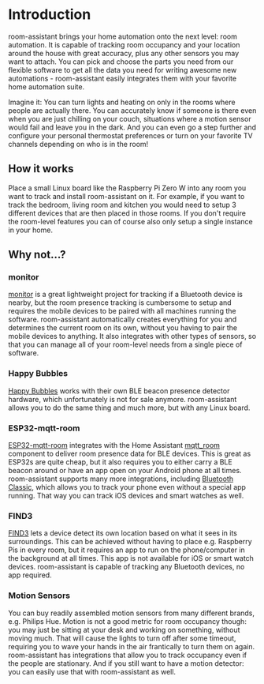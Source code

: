 # Introduction

room-assistant brings your home automation onto the next level: room automation.
It is capable of tracking room occupancy and your location around the house with great accuracy, plus any other sensors you may want to attach.
You can pick and choose the parts you need from our flexible software to get all the data you need for writing awesome new automations - room-assistant easily integrates them with your favorite home automation suite.

Imagine it: You can turn lights and heating on only in the rooms where people are actually there.
You can accurately know if someone is there even when you are just chilling on your couch, situations where a motion sensor would fail and leave you in the dark.
And you can even go a step further and configure your personal thermostat preferences or turn on your favorite TV channels depending on who is in the room!

## How it works

Place a small Linux board like the Raspberry Pi Zero W into any room you want to track and install room-assistant on it.
For example, if you want to track the bedroom, living room and kitchen you would need to setup 3 different devices that are then placed in those rooms.
If you don't require the room-level features you can of course also only setup a single instance in your home.

## Why not...?

### monitor

[monitor](https://github.com/andrewjfreyer/monitor) is a great lightweight project for tracking if a Bluetooth device is nearby, but the room presence tracking is cumbersome to setup and requires the mobile devices to be paired with all machines running the software. room-assistant automatically creates everything for you and determines the current room on its own, without you having to pair the mobile devices to anything. It also integrates with other types of sensors, so that you can manage all of your room-level needs from a single piece of software.

### Happy Bubbles

[Happy Bubbles](https://www.happybubbles.tech) works with their own BLE beacon presence detector hardware, which unfortunately is not for sale anymore. room-assistant allows you to do the same thing and much more, but with any Linux board.

### ESP32-mqtt-room

[ESP32-mqtt-room](https://jptrsn.github.io/ESP32-mqtt-room/) integrates with the Home Assistant [mqtt_room](https://www.home-assistant.io/integrations/mqtt_room/) component to deliver room presence data for BLE devices. This is great as ESP32s are quite cheap, but it also requires you to either carry a BLE beacon around or have an app open on your Android phone at all times. room-assistant supports many more integrations, including [Bluetooth Classic](/integrations/bluetooth-classic), which allows you to track your phone even without a special app running. That way you can track iOS devices and smart watches as well.

### FIND3

[FIND3](https://www.internalpositioning.com/doc/) lets a device detect its own location based on what it sees in its surroundings. This can be achieved without having to place e.g. Raspberry Pis in every room, but it requires an app to run on the phone/computer in the background at all times. This app is not available for iOS or smart watch devices. room-assistant is capable of tracking any Bluetooth devices, no app required.

### Motion Sensors

You can buy readily assembled motion sensors from many different brands, e.g. Philips Hue.
Motion is not a good metric for room occupancy though: you may just be sitting at your desk and working on something, without moving much. That will cause the lights to turn off after some timeout, requiring you to wave your hands in the air frantically to turn them on again. room-assistant has integrations that allow you to track occupancy even if the people are stationary.
And if you still want to have a motion detector: you can easily use that with room-assistant as well.